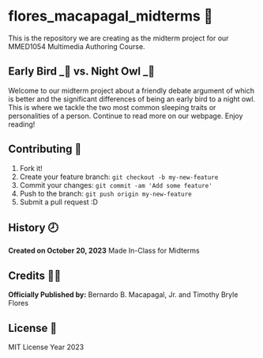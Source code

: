 # flores_macapagal_midterms :pencil:

This is the repository we are creating as the midterm project for our MMED1054 Multimedia Authoring Course.

## Early Bird _:eagle: vs. Night Owl _:owl:

Welcome to our midterm project about a friendly debate argument of which is better and the significant differences of being an early bird to a night owl.
This is where we tackle the two most common sleeping traits or personalities of a person. Continue to read more on our webpage. Enjoy reading!

## Contributing :bookmark:

1. Fork it!
2. Create your feature branch: `git checkout -b my-new-feature`
3. Commit your changes: `git commit -am 'Add some feature'`
4. Push to the branch: `git push origin my-new-feature`
5. Submit a pull request :D

## History :clock8:

**Created on October 20, 2023**
Made In-Class for Midterms

## Credits :office_worker:

**Officially Published by:**
Bernardo B. Macapagal, Jr. and Timothy Bryle Flores

## License :page_facing_up:

MIT License Year 2023
